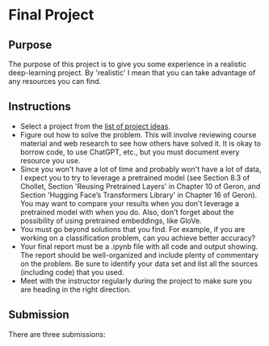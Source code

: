 # Final Project

## Purpose

The purpose of this project is to give you some experience in a realistic deep-learning project.   By 'realistic' I mean that you can take advantage of any resources you can find.

## Instructions
- Select a project from the [list of project ideas](project_ideas.md).
- Figure out how to solve the problem.  This will involve reviewing course material and web research to see how others have solved it.  It is okay to borrow code, to use ChatGPT, etc., but you must document every resource you use.
- Since you won't have a lot of time and probably won't have a lot of data, I expect you to try to leverage a pretrained model (see Section 8.3 of Chollet, Section 'Reusing Pretrained Layers' in Chapter 10 of Geron, and Section 'Hugging Face’s Transformers Library' in Chapter 16 of Geron).  You  may want to compare your results when you don't leverage a pretrained model with when you do.  Also, don't forget about the possibility of using pretrained embeddings, like GloVe.
- You must go beyond solutions that you find.  For example, if you are working on a classification problem, can you achieve better accuracy?
- Your final report must be a .ipynb file with all code and output showing.  The report should be well-organized and include plenty of commentary on the problem.  Be sure to identify your data set and list all the sources (including code) that you used.
- Meet with the instructor regularly during the project to make sure you are heading in the right direction.

## Submission

There are three submissions:

1. ***Proposal***: details can be found in [proposal.md](proposal.md)
2. ***Update***: details can be found in [update.md](update.md)
3. ***Final Submission***: details can be found below, in [Final Submission](#final-submission)

### Final Submission

Each team will submit one ipynb file that shows code and all output.  The team member responsible for submitting is shown on the project teams sheet -- only the submitter of each team will submit.  Coordinate with your teammates!!

***Late submissions are absolutely not accepted***, so don’t submit at the last minute.

I will also ask you to complete a questionnaire in which you will estimate how much of the project work was completed by you and your teammates.

## Grading

I will assess your project using your final report and on teamwork.  The max score is 100.  

Grading components:
- 30: baseline results
  - Code that works and demonstrates that your baseline milestone was reached.
- 20: final results
- Co  ing serious effort in trying to go beyond the baseline.
- 25: engineering judgment
  - Do you do sensible things?  Did you do the sensible things first?  Did you try to get past obstacles in a sensible way?  
  - Was your work informed by your broad knowledge of data science and machine learning?
- 25: documentation
  - Is your notebook clear and well-organized?  There should be clear sections, and each section should start with a sentence or two of text.
  - Did you document the sources you borrowed from?  Did you make clear what you borrowed and what you developed yourself?
  - Were your results clearly spelled out?  Did you use appropriate plots in doing so?
  - Did you clearly summarize the main challenges that you faced?
- (+/- 10 points) teamwork and participation
  - Did you participate?
  - Did you attend class every project day?
  - Were you a good team player?
  - I will adjust individual grades based on participation.  Normally, the adjustment will be between -10 and 10 points, but reserve the right to deduct 50 points or more if I believe your participation was very low.
